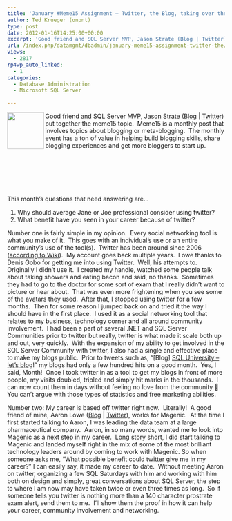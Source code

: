 ```yaml
---
title: 'January #Meme15 Assignment – Twitter, the Blog, taking over the universe'
author: Ted Krueger (onpnt)
type: post
date: 2012-01-16T14:25:00+00:00
excerpt: 'Good friend and SQL Server MVP, Jason Strate (Blog | Twitter) put together the meme15 topic.  Meme15 is a monthly post that involves topics about blogging or meta-blogging.  The monthly event has a ton of value in helping build blogging skills, share bl&hellip;'
url: /index.php/datamgmt/dbadmin/january-meme15-assignment-twitter-the/
views:
  - 2817
rp4wp_auto_linked:
  - 1
categories:
  - Database Administration
  - Microsoft SQL Server

---
```

[][1]

<div class="image_block" style="text-align: left;">
  <a href="http://www.jasonstrate.com/2012/01/january-meme15-assignment/"><img src="/wp-content/uploads/blogs/DataMgmt/-96.png?mtime=1326730739" alt="" width="85" height="85" align="left" /></a>Good friend and SQL Server MVP, Jason Strate (<a href="http://www.jasonstrate.com/2012/01/january-meme15-assignment/">Blog</a> | <a href="https://twitter.com/#%21/stratesql">Twitter</a>) put together the meme15 topic.  Meme15 is a monthly post that involves topics about blogging or meta-blogging.  The monthly event has a ton of value in helping build blogging skills, share blogging experiences and get more bloggers to start up.
</div>

 

 

 

This month’s questions that need answering are…

  1. Why should average Jane or Joe professional consider using twitter?
  2. What benefit have you seen in your career because of twitter?

Number one is fairly simple in my opinion.  Every social networking tool is what you make of it.  This goes with an individual’s use or an entire community’s use of the tool(s).  Twitter has been around since 2006 ([according to Wiki][2]).  My account goes back multiple years.  I owe thanks to Denis Gobo for getting me into using Twitter.  Well, his attempts to.  Originally I didn’t use it.  I created my handle, watched some people talk about taking showers and eating bacon and said, no thanks.  Sometimes they had to go to the doctor for some sort of exam that I really didn’t want to picture or hear about.  That was even more frightening when you see some of the avatars they used.  After that, I stopped using twitter for a few months.  Then for some reason I jumped back on and tried it the way I should have in the first place.  I used it as a social networking tool that relates to my business, technology corner and all around community involvement.  I had been a part of several .NET and SQL Server Communities prior to twitter but really, twitter is what made it scale both up and out, very quickly.  With the expansion of my ability to get involved in the SQL Server Community with twitter, I also had a single and effective place to make my blogs public.  Prior to tweets such as, “[Blog] [SQL University – let’s blog][3]!” my blogs had only a few hundred hits on a good month.  Yes, I said, Month!  Once I took twitter in as a tool to get my blogs in front of more people, my visits doubled, tripled and simply hit marks in the thousands.  I can now count them in days without feeling no love from the community 🙂   You can’t argue with those types of statistics and free marketing abilities.

Number two: My career is based off twitter right now.  Literally!  A good friend of mine, Aaron Lowe ([Blog][4] | [Twitter][5]), works for Magenic.  At the time I first started talking to Aaron, I was leading the data team at a large pharmaceutical company.  Aaron, in so many words, wanted me to look into Magenic as a next step in my career.  Long story short, I did start talking to Magenic and landed myself right in the mix of some of the most brilliant technology leaders around by coming to work with Magenic. So when someone asks me, “What possible benefit could twitter give me in my career?” I can easily say, it made my career to date.  Without meeting Aaron on twitter, organizing a few SQL Saturdays with him and working with him both on design and simply, great conversations about SQL Server, the step to where I am now may have taken twice or even three times as long.  So if someone tells you twitter is nothing more than a 140 character prostrate exam alert, send them to me.  I’ll show them the proof in how it can help your career, community involvement and networking.

 [1]: http://www.jasonstrate.com/2012/01/january-meme15-assignment/
 [2]: http://en.wikipedia.org/wiki/Twitter
 [3]: /index.php/ITProfessionals/EthicsIT/sql-community-blogging
 [4]: http://www.aaronlowe.net/
 [5]: https://twitter.com/#%21/Vendoran